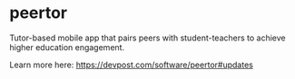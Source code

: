 # peertor
Tutor-based mobile app that pairs peers with student-teachers to achieve higher education engagement.

Learn more here: https://devpost.com/software/peertor#updates
